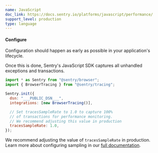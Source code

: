 ```yaml
---
name: JavaScript
doc_link: https://docs.sentry.io/platforms/javascript/performance/
support_level: production
type: language
---
```


#### Configure

Configuration should happen as early as possible in your application's lifecycle.

Once this is done, Sentry's JavaScript SDK captures all unhandled exceptions and transactions.

```javascript
import * as Sentry from "@sentry/browser";
import { BrowserTracing } from "@sentry/tracing";

Sentry.init({
  dsn: "___PUBLIC_DSN___",
  integrations: [new BrowserTracing()],

  // Set tracesSampleRate to 1.0 to capture 100%
  // of transactions for performance monitoring.
  // We recommend adjusting this value in production
  tracesSampleRate: 1.0,
});
```

We recommend adjusting the value of `tracesSampleRate` in production. Learn more about configuring sampling in our [full documentation](/platforms/javascript/configuration/sampling/).

